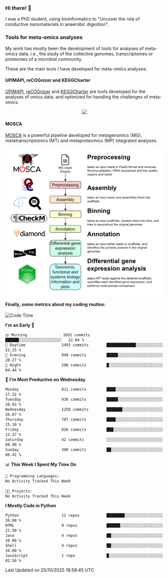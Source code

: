 ### Hi there! 👋

I was a PhD student, using bioinformatics to "Uncover the role of conductive nanomaterials in anaerobic digestion".

### Tools for meta-omics analyses

My work has mostly been the development of tools for analyses of meta-omics data, i.e., the study of the collective genomes, transcriptomes or proteomes of a microbial community.

These are the main tools I have developed for meta-omics analyses:

#### UPIMAPI, reCOGnizer and KEGGCharter

[UPIMAPI](https://github.com/iquasere/UPIMAPI), [reCOGnizer](https://github.com/iquasere/reCOGnizer) and [KEGGCharter](https://github.com/iquasere/KEGGCharter) are tools developed for the analyses of omics data, and optimized for handling the challenges of meta-omics.

<p align="center">
    <img src="assets/annotation_paper.png">
</p>

#### MOSCA

[MOSCA](https://github.com/iquasere/MOSCA) is a powerful pipeline developed for metagenomics (MG), metatranscriptomics (MT) and metaproteomics (MP) integrated analyses.

<p align="center">
    <img src="assets/mosca_workflow.png" align="center" width="700">
</p>


#### Finally, some metrics about my coding routine:

<!--START_SECTION:waka-->
![Code Time](http://img.shields.io/badge/Code%20Time-1%2C044%20hrs%2037%20mins-blue)

**I'm an Early 🐤** 

```text
🌞 Morning                1032 commits        ██████░░░░░░░░░░░░░░░░░░░   22.04 % 
🌆 Daytime                2493 commits        █████████████░░░░░░░░░░░░   53.25 % 
🌃 Evening                949 commits         █████░░░░░░░░░░░░░░░░░░░░   20.27 % 
🌙 Night                  208 commits         █░░░░░░░░░░░░░░░░░░░░░░░░   04.44 % 
```
📅 **I'm Most Productive on Wednesday** 

```text
Monday                   811 commits         ████░░░░░░░░░░░░░░░░░░░░░   17.32 % 
Tuesday                  938 commits         █████░░░░░░░░░░░░░░░░░░░░   20.03 % 
Wednesday                1258 commits        ███████░░░░░░░░░░░░░░░░░░   26.87 % 
Thursday                 707 commits         ████░░░░░░░░░░░░░░░░░░░░░   15.10 % 
Friday                   626 commits         ███░░░░░░░░░░░░░░░░░░░░░░   13.37 % 
Saturday                 42 commits          ░░░░░░░░░░░░░░░░░░░░░░░░░   00.90 % 
Sunday                   300 commits         ██░░░░░░░░░░░░░░░░░░░░░░░   06.41 % 
```


📊 **This Week I Spent My Time On** 

```text
💬 Programming Languages: 
No Activity Tracked This Week

🐱‍💻 Projects: 
No Activity Tracked This Week
```

**I Mostly Code in Python** 

```text
Python                   12 repos            ████████░░░░░░░░░░░░░░░░░   30.00 % 
HTML                     9 repos             ██████░░░░░░░░░░░░░░░░░░░   22.50 % 
Java                     4 repos             ██░░░░░░░░░░░░░░░░░░░░░░░   10.00 % 
Shell                    4 repos             ██░░░░░░░░░░░░░░░░░░░░░░░   10.00 % 
JavaScript               1 repo              █░░░░░░░░░░░░░░░░░░░░░░░░   02.50 % 
```




 Last Updated on 25/10/2025 18:58:45 UTC
<!--END_SECTION:waka-->
